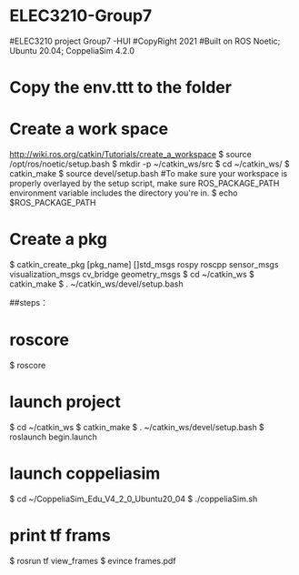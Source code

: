 # ELEC3210-Group7
#ELEC3210 project Group7 -HUI
#CopyRight 2021
#Built on ROS Noetic; Ubuntu 20.04; CoppeliaSim 4.2.0
# Copy the env.ttt to the folder

# Create a work space
http://wiki.ros.org/catkin/Tutorials/create_a_workspace
$ source /opt/ros/noetic/setup.bash
$ mkdir -p ~/catkin_ws/src
$ cd ~/catkin_ws/
$ catkin_make
$ source devel/setup.bash
#To make sure your workspace is properly overlayed by the setup script, make sure ROS_PACKAGE_PATH environment variable includes the directory you're in. 
$ echo $ROS_PACKAGE_PATH

# Create a pkg
$ catkin_create_pkg [pkg_name] []std_msgs rospy roscpp sensor_msgs visualization_msgs cv_bridge geometry_msgs
$ cd ~/catkin_ws
$ catkin_make
$ . ~/catkin_ws/devel/setup.bash

##steps：
# roscore
$ roscore

# launch project
$ cd ~/catkin_ws
$ catkin_make
$ . ~/catkin_ws/devel/setup.bash
$ roslaunch begin.launch

# launch coppeliasim
$ cd ~/CoppeliaSim_Edu_V4_2_0_Ubuntu20_04
$ ./coppeliaSim.sh

# print tf frams
$ rosrun tf view_frames
$ evince frames.pdf
